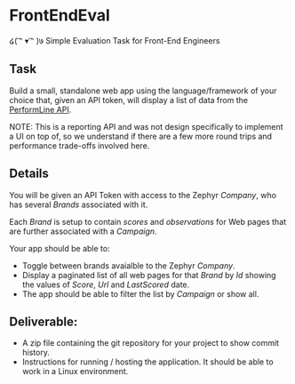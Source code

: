 # FrontEndEval
໒( ͡ᵔ ▾ ͡ᵔ )७ Simple Evaluation Task for Front-End Engineers

## Task
Build a small, standalone web app using the language/framework of your choice that, given an API token, will display a list of data from the [PerformLine API](https://api.performline.com/).

NOTE:  This is a reporting API and was not design specifically to implement a UI on top of, so we understand if there are a few more round trips and performance trade-offs involved here.

## Details
You will be given an API Token with access to the Zephyr _Company_, who has several _Brands_ associated with it.

Each _Brand_ is setup to contain _scores_ and _observations_ for Web pages that are further associated with a _Campaign_.

Your app should be able to:
* Toggle between brands avaialble to the Zephyr _Company_.
* Display a paginated list of all web pages for that _Brand_ by _Id_ showing the values of _Score_, _Url_ and _LastScored_ date.
* The app should be able to filter the list by _Campaign_ or show all.

## Deliverable:
* A zip file containing the git repository for your project to show commit history.
* Instructions for running / hosting the application.  It should be able to work in a Linux environment.

